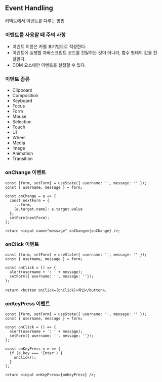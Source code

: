 ## Event Handling

리액트에서 이벤트를 다루는 방법

### 이벤트를 사용할 때 주의 사항

- 이벤트 이름은 카멜 표기법으로 적성한다.
- 이벤트에 실행할 자바스크립트 코드를 전달하는 것이 아니라, 함수 형태의 값을 전달한다.
- DOM 요소에만 이벤트를 설정할 수 있다.

### 이벤트 종류

- Clipboard
- Composition
- Keyboard
- Focus
- Form
- Mouse
- Selection
- Touch
- UI
- Wheel
- Media
- Image
- Animation
- Transition

### onChange 이벤트

```JSX
const [form, setForm] = useState({ username: '', message: '' });
const { username, message } = form;

const onChange = e => {
  const nextForm = {
    ...form,
    [e.target.name]: e.target.value
  };
  setForm(nextForm);
};

return <input name="message" onChange={onChange} />;
```

### onClick 이벤트

```JSX
const [form, setForm] = useState({ username: '', message: '' });
const { username, message } = form;

const onClick = () => {
  alert(username + ': ' + message);
  setForm({ username: '', message: ''});
};

return <button onClick={onClick}>확인</button>;
```

### onKeyPress 이벤트

```JSX
const [form, setForm] = useState({ username: '', message: '' });
const { username, message } = form;

const onClick = () => {
  alert(username + ': ' + message);
  setForm({ username: '', message: ''});
};

const onKeyPress = e => {
  if (e.key === 'Enter') {
    onClick();
  }
};

return <input onKeyPress={onKeyPress} />;
```
